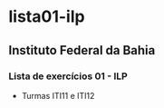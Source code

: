# lista01-ilp
## **Instituto Federal da Bahia**
### Lista de exercícios 01 - ILP ###  
* Turmas ITI11 e ITI12
